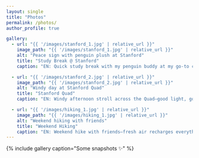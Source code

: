 ```yaml
---
layout: single
title: "Photos"
permalink: /photos/
author_profile: true

gallery:
  - url: "{{ '/images/stanford_1.jpg' | relative_url }}"
    image_path: "{{ '/images/stanford_1.jpg' | relative_url }}"
    alt: "Peace sign with penguin plush at Stanford"
    title: "Study Break @ Stanford"
    caption: "EN: Quick study break with my penguin buddy at my go-to campus café.  |  中文：学习间隙和小企鹅合影，在我常去的校园咖啡角。"

  - url: "{{ '/images/stanford_2.jpg' | relative_url }}"
    image_path: "{{ '/images/stanford_2.jpg' | relative_url }}"
    alt: "Windy day at Stanford Quad"
    title: "Stanford Quad"
    caption: "EN: Windy afternoon stroll across the Quad—good light, good vibes.  |  中文：微风里的斯坦福主校区广场，光线和心情都刚刚好。"

  - url: "{{ '/images/hiking_1.jpg' | relative_url }}"
    image_path: "{{ '/images/hiking_1.jpg' | relative_url }}"
    alt: "Weekend hiking with friends"
    title: "Weekend Hiking"
    caption: "EN: Weekend hike with friends—fresh air recharges everything.  |  中文：周末和朋友去徒步，一口新鲜空气把电量拉满。"
---
```


{% include gallery caption="Some snapshots ✨" %}
